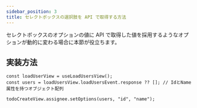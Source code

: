 ```yaml
---
sidebar_position: 3
title: セレクトボックスの選択肢を API で取得する方法
---
```


セレクトボックスのオプションの値に API で取得した値を採用するようなオプションが動的に変わる場合に本節が役立ちます。

## 実装方法

```tsx
const loadUserView = useLoadUsersView();
const users = loadUsersView.loadUsersEvent.response ?? []; // IdとName属性を持つオブジェクト配列

todoCreateView.assignee.setOptions(users, "id", "name");
```
